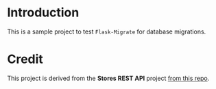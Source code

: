 # Introduction

This is a sample project to test `Flask-Migrate` for database migrations.

# Credit

This project is derived from the **Stores REST API** project [from this repo](https://github.com/schoolofcode-me/stores-rest-api).
